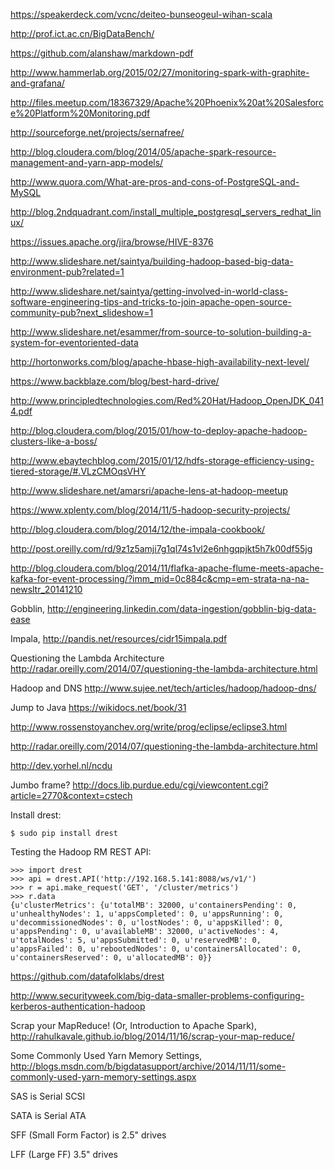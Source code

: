 https://speakerdeck.com/vcnc/deiteo-bunseogeul-wihan-scala

http://prof.ict.ac.cn/BigDataBench/

https://github.com/alanshaw/markdown-pdf

http://www.hammerlab.org/2015/02/27/monitoring-spark-with-graphite-and-grafana/

http://files.meetup.com/18367329/Apache%20Phoenix%20at%20Salesforce%20Platform%20Monitoring.pdf

http://sourceforge.net/projects/sernafree/

http://blog.cloudera.com/blog/2014/05/apache-spark-resource-management-and-yarn-app-models/

http://www.quora.com/What-are-pros-and-cons-of-PostgreSQL-and-MySQL

http://blog.2ndquadrant.com/install_multiple_postgresql_servers_redhat_linux/

https://issues.apache.org/jira/browse/HIVE-8376

http://www.slideshare.net/saintya/building-hadoop-based-big-data-environment-pub?related=1

http://www.slideshare.net/saintya/getting-involved-in-world-class-software-engineering-tips-and-tricks-to-join-apache-open-source-community-pub?next_slideshow=1

http://www.slideshare.net/esammer/from-source-to-solution-building-a-system-for-eventoriented-data

http://hortonworks.com/blog/apache-hbase-high-availability-next-level/

https://www.backblaze.com/blog/best-hard-drive/

http://www.principledtechnologies.com/Red%20Hat/Hadoop_OpenJDK_0414.pdf

http://blog.cloudera.com/blog/2015/01/how-to-deploy-apache-hadoop-clusters-like-a-boss/

http://www.ebaytechblog.com/2015/01/12/hdfs-storage-efficiency-using-tiered-storage/#.VLzCMOqsVHY

http://www.slideshare.net/amarsri/apache-lens-at-hadoop-meetup

https://www.xplenty.com/blog/2014/11/5-hadoop-security-projects/

http://blog.cloudera.com/blog/2014/12/the-impala-cookbook/

http://post.oreilly.com/rd/9z1z5amji7g1ql74s1vl2e6nhgqpjkt5h7k00df55jg

http://blog.cloudera.com/blog/2014/11/flafka-apache-flume-meets-apache-kafka-for-event-processing/?imm_mid=0c884c&cmp=em-strata-na-na-newsltr_20141210

Gobblin, http://engineering.linkedin.com/data-ingestion/gobblin-big-data-ease

Impala, http://pandis.net/resources/cidr15impala.pdf

Questioning the Lambda Architecture http://radar.oreilly.com/2014/07/questioning-the-lambda-architecture.html

Hadoop and DNS http://www.sujee.net/tech/articles/hadoop/hadoop-dns/

Jump to Java https://wikidocs.net/book/31

http://www.rossenstoyanchev.org/write/prog/eclipse/eclipse3.html

http://radar.oreilly.com/2014/07/questioning-the-lambda-architecture.html

http://dev.yorhel.nl/ncdu

Jumbo frame? http://docs.lib.purdue.edu/cgi/viewcontent.cgi?article=2770&context=cstech

Install drest:
```
$ sudo pip install drest
```

Testing the Hadoop RM REST API:
```
>>> import drest
>>> api = drest.API('http://192.168.5.141:8088/ws/v1/')
>>> r = api.make_request('GET', '/cluster/metrics')
>>> r.data
{u'clusterMetrics': {u'totalMB': 32000, u'containersPending': 0, u'unhealthyNodes': 1, u'appsCompleted': 0, u'appsRunning': 0, u'decommissionedNodes': 0, u'lostNodes': 0, u'appsKilled': 0, u'appsPending': 0, u'availableMB': 32000, u'activeNodes': 4, u'totalNodes': 5, u'appsSubmitted': 0, u'reservedMB': 0, u'appsFailed': 0, u'rebootedNodes': 0, u'containersAllocated': 0, u'containersReserved': 0, u'allocatedMB': 0}}
```
https://github.com/datafolklabs/drest


http://www.securityweek.com/big-data-smaller-problems-configuring-kerberos-authentication-hadoop

Scrap your MapReduce! (Or, Introduction to Apache Spark), http://rahulkavale.github.io/blog/2014/11/16/scrap-your-map-reduce/

Some Commonly Used Yarn Memory Settings, http://blogs.msdn.com/b/bigdatasupport/archive/2014/11/11/some-commonly-used-yarn-memory-settings.aspx

SAS is Serial SCSI

SATA is Serial ATA

SFF (Small Form Factor) is 2.5" drives

LFF (Large FF) 3.5" drives
